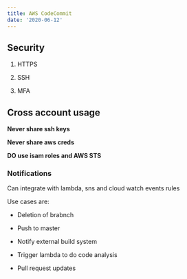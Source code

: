 ```yaml
---
title: AWS CodeCommit
date: '2020-06-12'
---
```


## Security

1. HTTPS

2. SSH

3. MFA

## Cross account usage

**Never share ssh keys**

**Never share aws creds**

**DO use isam roles and AWS STS**

### Notifications

Can integrate with lambda, sns and cloud watch events rules

Use cases are:

- Deletion of brabnch

- Push to master

- Notify external build system

- Trigger lambda to do code analysis

- Pull request updates
